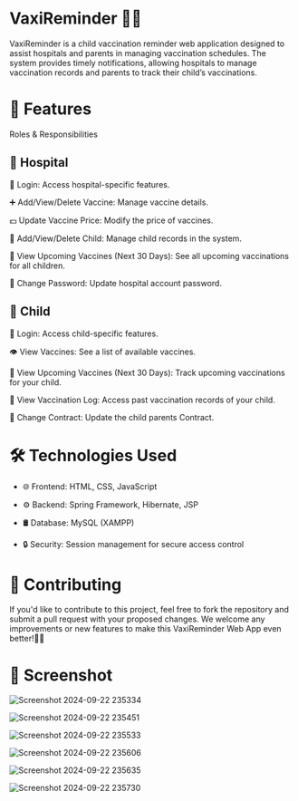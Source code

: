# VaxiReminder 💉👶
VaxiReminder is a child vaccination reminder web application designed to assist hospitals and parents in managing vaccination schedules. The system provides timely notifications, allowing hospitals to manage vaccination records and parents to track their child’s vaccinations.

# 🎯 Features
Roles & Responsibilities

## 🏥 Hospital

🔐 Login: Access hospital-specific features.

➕ Add/View/Delete Vaccine: Manage vaccine details.

💵 Update Vaccine Price: Modify the price of vaccines.

👶 Add/View/Delete Child: Manage child records in the system.

📅 View Upcoming Vaccines (Next 30 Days): See all upcoming vaccinations for all children.

🔑 Change Password: Update hospital account password.

## 👶 Child

🔐 Login: Access child-specific features.

👁️ View Vaccines: See a list of available vaccines.

📅 View Upcoming Vaccines (Next 30 Days): Track upcoming vaccinations for your child.

📜 View Vaccination Log: Access past vaccination records of your child.

🔑 Change Contract: Update the child parents Contract.

# 🛠️ Technologies Used

- 🌐 Frontend: HTML, CSS, JavaScript
  
- ⚙️ Backend: Spring Framework, Hibernate, JSP
  
- 🛢️ Database: MySQL (XAMPP)
  
- 🔒 Security: Session management for secure access control

# 🌟 Contributing

If you'd like to contribute to this project, feel free to fork the repository and submit a pull request with your proposed changes. We welcome any improvements or new features to make this VaxiReminder Web App even better!🚀🙌

# 📸 Screenshot

![Screenshot 2024-09-22 235334](https://github.com/user-attachments/assets/4d798905-d6a1-4b6a-8e84-8ffdd6720259)

![Screenshot 2024-09-22 235451](https://github.com/user-attachments/assets/b6001afe-561f-4bbc-b578-3484eb0b6449)

![Screenshot 2024-09-22 235533](https://github.com/user-attachments/assets/3d1b2c17-b022-4694-9628-c3dbc1732ba5)

![Screenshot 2024-09-22 235606](https://github.com/user-attachments/assets/044f9bd4-b52e-4a52-9d49-251693313aa7)

![Screenshot 2024-09-22 235635](https://github.com/user-attachments/assets/f668628a-218e-4b25-a8e7-92d369cda4af)

![Screenshot 2024-09-22 235730](https://github.com/user-attachments/assets/89eed989-8931-45be-beb1-d1978b370126)
